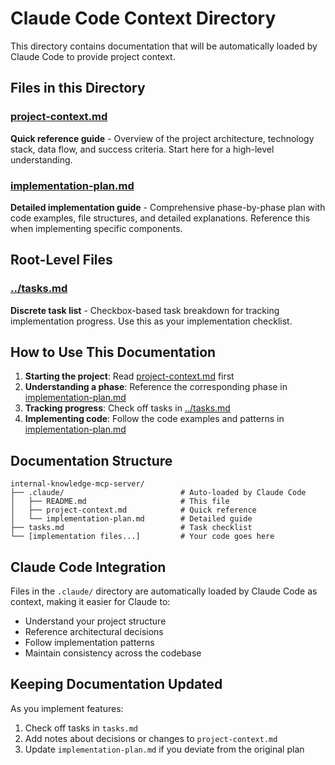# Claude Code Context Directory

This directory contains documentation that will be automatically loaded by Claude Code to provide project context.

## Files in this Directory

### [project-context.md](project-context.md)
**Quick reference guide** - Overview of the project architecture, technology stack, data flow, and success criteria. Start here for a high-level understanding.

### [implementation-plan.md](implementation-plan.md)
**Detailed implementation guide** - Comprehensive phase-by-phase plan with code examples, file structures, and detailed explanations. Reference this when implementing specific components.

## Root-Level Files

### [../tasks.md](../tasks.md)
**Discrete task list** - Checkbox-based task breakdown for tracking implementation progress. Use this as your implementation checklist.

## How to Use This Documentation

1. **Starting the project**: Read [project-context.md](project-context.md) first
2. **Understanding a phase**: Reference the corresponding phase in [implementation-plan.md](implementation-plan.md)
3. **Tracking progress**: Check off tasks in [../tasks.md](../tasks.md)
4. **Implementing code**: Follow the code examples and patterns in [implementation-plan.md](implementation-plan.md)

## Documentation Structure

```
internal-knowledge-mcp-server/
├── .claude/                          # Auto-loaded by Claude Code
│   ├── README.md                     # This file
│   ├── project-context.md            # Quick reference
│   └── implementation-plan.md        # Detailed guide
├── tasks.md                          # Task checklist
└── [implementation files...]         # Your code goes here
```

## Claude Code Integration

Files in the `.claude/` directory are automatically loaded by Claude Code as context, making it easier for Claude to:
- Understand your project structure
- Reference architectural decisions
- Follow implementation patterns
- Maintain consistency across the codebase

## Keeping Documentation Updated

As you implement features:
1. Check off tasks in `tasks.md`
2. Add notes about decisions or changes to `project-context.md`
3. Update `implementation-plan.md` if you deviate from the original plan
